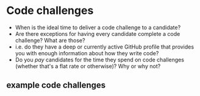 Code challenges
====

* When is the ideal time to deliver a code challenge to a candidate?
* Are there exceptions for having every candidate complete a code challenge? What are those?   
 * i.e. do they have a deep or currently active GitHub profile that provides you with enough information about how they write code?
* Do you _pay_ candidates for the time they spend on code challenges (whether that's a flat rate or otherwise)? Why or why not?


## example code challenges
